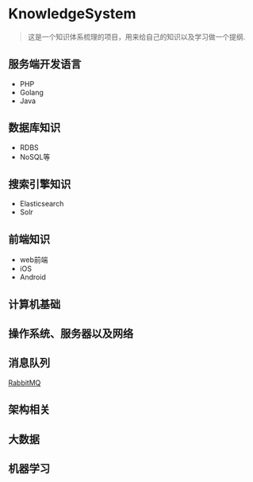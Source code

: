# KnowledgeSystem

> 这是一个知识体系梳理的项目，用来给自己的知识以及学习做一个提纲.

## 服务端开发语言
- PHP
- Golang
- Java

## 数据库知识

- RDBS
- NoSQL等

## 搜索引擎知识
- Elasticsearch
- Solr

## 前端知识
- web前端
- iOS
- Android

## 计算机基础

## 操作系统、服务器以及网络

## 消息队列
[RabbitMQ](/MQ/RabbitMQ/RabbitMQ.md)

## 架构相关

## 大数据

## 机器学习
